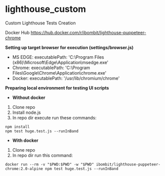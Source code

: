 # lighthouse_custom
Custom Lighthouse Tests Creation

Docker Hub
https://hub.docker.com/r/ibombit/lighthouse-puppeteer-chrome

**Setting up target browser for execution (settings/browser.js)**
* MS EDGE: executablePath: 'C:\\Program Files (x86)\\Microsoft\\Edge\\Application\\msedge.exe'
* Chrome:  executablePath: 'C:\\Program Files\\Google\\Chrome\\Application\\chrome.exe'
* Docker:  executablePath: '/usr/lib/chromium/chrome'

**Preparing local environment for testing UI scripts**

- **Without docker**
1. Clone repo
2. Install node.js
3. In repo dir execute run these commands:
```
npm install
npm test huge.test.js --runInBand
```

- **With docker**
1. Clone repo
2. In repo dir run this command:
```
docker run --rm -v "$PWD:$PWD" -w "$PWD" ibombit/lighthouse-puppeteer-chrome:2.0-alpine npm test huge.test.js --runInBand
```
